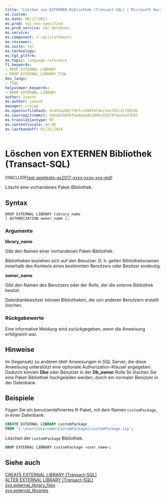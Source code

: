 ```yaml
---
title: "Löschen von EXTERNEN Bibliothek (Transact-SQL) | Microsoft Docs"
ms.custom: 
ms.date: 08/17/2017
ms.prod: sql-non-specified
ms.prod_service: sql-database
ms.service: 
ms.component: t-sql|statements
ms.reviewer: 
ms.suite: sql
ms.technology: 
ms.tgt_pltfrm: 
ms.topic: language-reference
f1_keywords:
- DROP EXTERNAL LIBRARY
- DROP_EXTERNAL_LIBRARY_TSQL
dev_langs:
- TSQL
helpviewer_keywords:
- DROP EXTERNAL LIBRARY
author: jeannt
ms.author: jeannt
manager: craigg
ms.openlocfilehash: 8c45da28bf795fca50454fde21eb7d2c3c798296
ms.sourcegitcommit: 9e6a029456f4a8daddb396bc45d7874a43a47b45
ms.translationtype: HT
ms.contentlocale: de-DE
ms.lasthandoff: 01/25/2018
---
```

# <a name="drop-external-library-transact-sql"></a>Löschen von EXTERNEN Bibliothek (Transact-SQL)  
[!INCLUDE[tsql-appliesto-ss2017-xxxx-xxxx-xxx-md](../../includes/tsql-appliesto-ss2017-xxxx-xxxx-xxx-md.md)]

Löscht eine vorhandenes Paket-Bibliothek.

## <a name="syntax"></a>Syntax  

```
DROP EXTERNAL LIBRARY library_name  
[ AUTHORIZATION owner_name ];  
```

### <a name="arguments"></a>Argumente

**library_name**

Gibt den Namen einer vorhandenen Paket-Bibliothek.

Bibliotheken beziehen sich auf den Benutzer. D. h. gelten Bibliotheksnamen innerhalb des Kontexts eines bestimmten Benutzers oder Besitzer eindeutig.

**owner_name**

Gibt den Namen des Benutzers oder der Rolle, der die externe Bibliothek besitzt.

Datenbankbesitzer können Bibliotheken, die von anderen Benutzern erstellt löschen.

### <a name="return-values"></a>Rückgabewerte

Eine informative Meldung wird zurückgegeben, wenn die Anweisung erfolgreich war.

## <a name="remarks"></a>Hinweise

Im Gegensatz zu anderen `DROP` Anweisungen in SQL Server, die diese Anweisung unterstützt eine optionale Authorization-Klausel angegeben. Dadurch können **Dbo** oder Benutzer in der **Db_owner** Rolle So löschen Sie eine Paket-Bibliothek hochgeladen werden, durch ein normaler Benutzer in der Datenbank.

## <a name="examples"></a>Beispiele

Fügen Sie ein benutzerdefiniertes R-Paket, mit dem Namen `customPackage`, in einer Datenbank:

```sql
CREATE EXTERNAL LIBRARY customPackage 
FROM 'C:\Users\Username\CustomPackages\customPackage.zip';
```

Löschen der `customPackage` Bibliothek.

```sql
DROP EXTERNAL LIBRARY customPackage <user_name>;
```

## <a name="see-also"></a>Siehe auch  
[CREATE EXTERNAL LIBRARY (Transact-SQL)](create-external-library-transact-sql.md)  
[ALTER EXTERNAL LIBRARY (Transact-SQL)](alter-external-library-transact-sql.md)  
[sys.external_library_files](../../relational-databases/system-catalog-views/sys-external-library-files-transact-sql.md)  
[sys.external_libraries](../../relational-databases/system-catalog-views/sys-external-libraries-transact-sql.md)  

